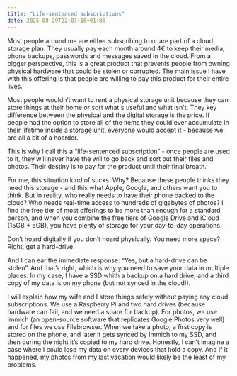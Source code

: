 ```yaml
---
title: "Life-sentenced subscriptions"
date: 2025-08-29T22:07:10+01:00
---
```

Most people around me are either subscribing to or are part of a cloud storage plan. They usually pay each month around 4€ to keep their media, phone backups, passwords and messages saved in the cloud. From a bigger perspective, this is a great product that prevents people from owning physical hardware that could be stolen or corrupted. The main issue I have with this offering is that people are willing to pay this product for their entire lives.

Most people wouldn’t want to rent a physical storage unit because they can store things at their home or sort what's useful and what isn't. They key difference between the physical and the digital storage is the price. If people had the option to store all of the items they could ever accumulate in their lifetime inside a storage unit, everyone would accept it - because we are all a bit of a hoarder.

This is why I call this a “life-sentenced subscription” - once people are used to it, they will never have the will to go back and sort out their files and photos. Their destiny is to pay for the product until their final breath.

For me, this situation kind of sucks. Why? Because these people thinks they need this storage - and this what Apple, Google, and others want you to think. But in reality, who really needs to have their phone backed to the cloud? Who needs real-time access to hundreds of gigabytes of photos?  I find the free tier of most offerings to be more than enough for a standard person, and when you combine the free tiers of Google Drive and iCloud (15GB + 5GB), you have plenty of storage for your day-to-day operations.

Don’t hoard digitally if you don’t hoard physically. You need more space? Right, get a hard-drive.

And I can ear the immediate response: “Yes, but a hard-drive can be stolen”. And that’s right, which is why you need to save your data in multiple places. In my case, I have a SSD whith a backup on a hard drive, and a third copy of my data is on my phone (but not synced in the cloud!).

I will explain how my wife and I store things safely without paying any cloud subscriptions. We use a Raspberry Pi and two hard drives (because hardware can fail, and we need a spare for backup). For photos, we use Immich (an open-source software that replicates Google Photos very well) and for files we use Filebrowser. When we take a photo, a first copy is stored on the phone, and later it gets synced by Immich to my SSD, and then during the night it’s copied to my hard drive. Honestly, I can’t imagine a case where I could lose my data on every devices that hold a copy. And if it happened, my photos from my last vacation would likely be the least of my problems.
